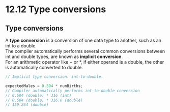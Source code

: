 # 12.12 Type conversions

## Type conversions
A **type conversion** is a conversion of one data type to another, such as an int to a double.   
The compiler automatically performs several common conversions between int and double types, are known as **implicit conversion**.   
For an arithmetic operator like + or *, if either operand is a double, the other is automatically converted to double.   
```c
// Implicit type conversion: int-to-double.

expectedMales = 0.504 * numBirths;
// Compiler automatically performs int-to-double conversion
// 0.504 (double) * 316 (int)
// 0.504 (double) * 316.0 (double)
// 159.264 (double)
```

